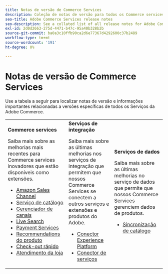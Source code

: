 ```yaml
---
title: Notas de versão de Commerce Services
description: Coleção de notas de versão para todos os Commerce services
seo-title: Adobe Commerce Services release notes
seo-description: See a collated list of all release notes for Adobe Commerce Services and related data and integration services.
exl-id: 2d0d2663-275d-4471-b47c-95a40b328b2b
source-git-commit: ba0a3c10ffb90ca2d6e77367d4292600c37b2489
workflow-type: tm+mt
source-wordcount: '191'
ht-degree: 0%

---
```


# Notas de versão de Commerce Services

Use a tabela a seguir para localizar notas de versão e informações importantes relacionadas a versões específicas de todos os Serviços da Adobe Commerce.

<table>
  <tbody>
    <tr>
      <td><strong>Commerce services</strong>
        <p>Saiba mais sobre as melhorias mais recentes para Commerce services inovadores que estão disponíveis como extensões.</p>
          <ul>
            <li><a href="https://experienceleague.adobe.com/docs/commerce-channels/amazon/release-notes.html">Amazon Sales Channel</a></li>
            <li><a href="https://experienceleague.adobe.com/docs/commerce-merchant-services/catalog-service/release-notes.html">Serviço de catálogo</a></li>
            <li><a href="https://experienceleague.adobe.com/docs/commerce-channels/channel-manager/release-notes.html">Gerenciador de canais</a></li>
            <li><a href="https://experienceleague.adobe.com/docs/commerce-merchant-services/live-search/release-notes.html">Live Search</a></li>
            <li><a href="https://experienceleague.adobe.com/docs/commerce-merchant-services/payment-services/release-notes.html">Payment Services</a></li>
            <li><a href="https://experienceleague.adobe.com/docs/commerce-merchant-services/product-recommendations/release-notes.html">Recommendations do produto</a></li>
            <li><a href="https://experienceleague.adobe.com/docs/commerce-merchant-services/quick-checkout/release-notes.html">Check-out rápido</a></li>
            <li><a href="https://experienceleague.adobe.com/docs/commerce-merchant-services/store-fulfillment/release-notes.html">Atendimento da loja</a></li>
          </ul>
        </td>
      <td><strong>Serviços de integração</strong>
        <p>Saiba mais sobre as últimas melhorias nos serviços de integração que permitem que nossos Commerce Services se conectem a outros serviços e extensões e produtos do Adobe.</p>
          <ul>
            <li><a href="https://experienceleague.adobe.com/docs/commerce-merchant-services/experience-platform-connector/release-notes.html">Conector Experience Platform</a></li>
            <li><a href="https://experienceleague.adobe.com/docs/commerce-merchant-services/user-guides/saas.html">Conector de serviços</a></li>
          </ul>
      </td>
      <td><strong>Serviços de dados</strong>
        <p>Saiba mais sobre as últimas melhorias no serviço de dados que permite que nossos Commerce Services gerenciem dados de produtos.</p>
          <ul>
            <li><a href="https://experienceleague.adobe.com/docs/commerce-merchant-services/user-guides/data-services/catalog-sync.html">Sincronização de catálogo</a></li>
          </ul>
      </td>
    </tr>
  </tbody>
</table>
